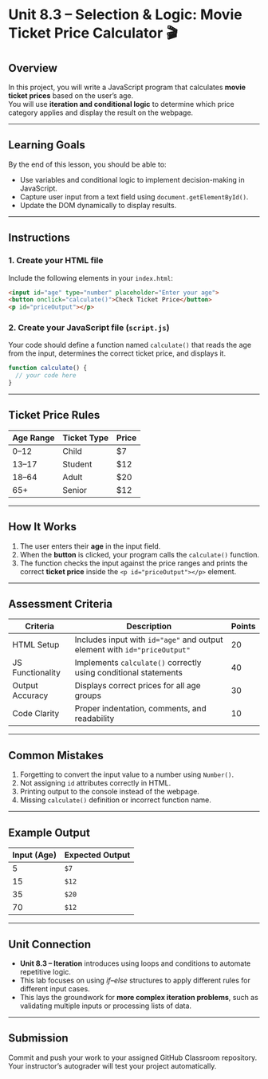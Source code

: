 # Unit 8.3 – Selection & Logic: Movie Ticket Price Calculator 🎬

## Overview
In this project, you will write a JavaScript program that calculates **movie ticket prices** based on the user’s age.  
You will use **iteration and conditional logic** to determine which price category applies and display the result on the webpage.

---

## Learning Goals
By the end of this lesson, you should be able to:
- Use variables and conditional logic to implement decision-making in JavaScript.
- Capture user input from a text field using `document.getElementById()`.
- Update the DOM dynamically to display results.

---

## Instructions

### 1. Create your HTML file
Include the following elements in your `index.html`:

```html
<input id="age" type="number" placeholder="Enter your age">
<button onclick="calculate()">Check Ticket Price</button>
<p id="priceOutput"></p>
```

### 2. Create your JavaScript file (`script.js`)
Your code should define a function named `calculate()` that reads the age from the input, determines the correct ticket price, and displays it.

```javascript
function calculate() {
  // your code here
}
```

---

## Ticket Price Rules

| Age Range | Ticket Type | Price |
|------------|--------------|--------|
| 0–12 | Child | $7 |
| 13–17 | Student | $12 |
| 18–64 | Adult | $20 |
| 65+ | Senior | $12 |

---

## How It Works
1. The user enters their **age** in the input field.
2. When the **button** is clicked, your program calls the `calculate()` function.
3. The function checks the input against the price ranges and prints the correct **ticket price** inside the `<p id="priceOutput"></p>` element.

---

## Assessment Criteria

| Criteria | Description | Points |
|-----------|--------------|--------|
| HTML Setup | Includes input with `id="age"` and output element with `id="priceOutput"` | 20 |
| JS Functionality | Implements `calculate()` correctly using conditional statements | 40 |
| Output Accuracy | Displays correct prices for all age groups | 30 |
| Code Clarity | Proper indentation, comments, and readability | 10 |

---

## Common Mistakes
1. Forgetting to convert the input value to a number using `Number()`.
2. Not assigning `id` attributes correctly in HTML.
3. Printing output to the console instead of the webpage.
4. Missing `calculate()` definition or incorrect function name.

---

## Example Output

| Input (Age) | Expected Output |
|--------------|----------------|
| 5 | `$7` |
| 15 | `$12` |
| 35 | `$20` |
| 70 | `$12` |

---

## Unit Connection
- **Unit 8.3 – Iteration** introduces using loops and conditions to automate repetitive logic.
- This lab focuses on using *if–else* structures to apply different rules for different input cases.
- This lays the groundwork for **more complex iteration problems**, such as validating multiple inputs or processing lists of data.

---

## Submission
Commit and push your work to your assigned GitHub Classroom repository.  
Your instructor’s autograder will test your project automatically.
